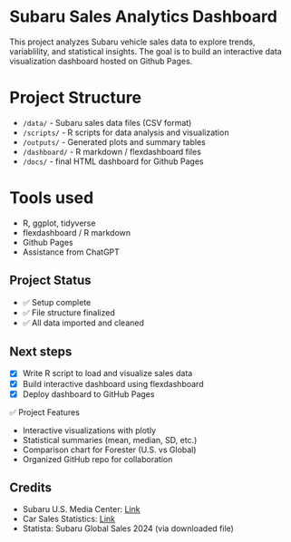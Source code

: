# Subaru Sales Analytics Dashboard
This project analyzes Subaru vehicle sales data to explore trends, variablility, and statistical insights. The goal is to build an interactive data visualization dashboard hosted on Github Pages.

# Project Structure 
- `/data/` - Subaru sales data files (CSV format)
- `/scripts/` - R scripts for data analysis and visualization
- `/outputs/` - Generated plots and summary tables
- `/dashboard/` - R markdown / flexdashboard files
- `/docs/` - final HTML dashboard for Github Pages

# Tools used
- R, ggplot, tidyverse
- flexdashboard / R markdown
- Github Pages
- Assistance from ChatGPT

## Project Status
- ✅ Setup complete
- ✅ File structure finalized
- ✅ All data imported and cleaned

## Next steps
- [x] Write R script to load and visualize sales data
- [x] Build interactive dashboard using flexdashboard
- [x] Deploy dashboard to GitHub Pages

✅ Project Features
- Interactive visualizations with plotly
- Statistical summaries (mean, median, SD, etc.)
- Comparison chart for Forester (U.S. vs Global)
- Organized GitHub repo for collaboration

## Credits

- Subaru U.S. Media Center: [Link](https://media.subaru.com/pressrelease/2265/subaru-america-reports-december-sales-up-7.1-percent)
- Car Sales Statistics: [Link](https://www.goodcarbadcar.net/2024-us-subaru-sales-figures/)
- Statista: Subaru Global Sales 2024 (via downloaded file)
